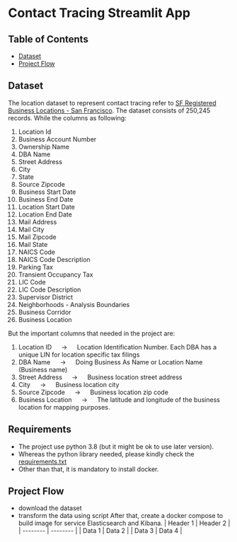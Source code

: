 # Contact Tracing Streamlit App
## Table of Contents
- [Dataset](#dataset)
- [Project Flow](#project-flow)




## Dataset
The location dataset to represent contact tracing refer to [SF Registered Business Locations - San Francisco](https://www.kaggle.com/datasets/san-francisco/sf-registered-business-locations-san-francisco).
The dataset consists of 250,245 records. While the columns as following:
1. Location Id
2. Business Account Number
3. Ownership Name
4. DBA Name
5. Street Address
6. City
7. State
8. Source Zipcode
9. Business Start Date
10. Business End Date
11. Location Start Date
12. Location End Date
13. Mail Address
14. Mail City
15. Mail Zipcode
16. Mail State
17. NAICS Code
18. NAICS Code Description
19. Parking Tax
20. Transient Occupancy Tax
21. LIC Code
22. LIC Code Description
23. Supervisor District
24. Neighborhoods - Analysis Boundaries
25. Business Corridor
26. Business Location

But the important columns that needed in the project are:
1. Location ID &emsp; $\rightarrow$ &emsp; Location Identification Number. Each DBA has a unique LIN for location specific tax filings
2. DBA Name &emsp; $\rightarrow$ &emsp; Doing Business As Name or Location Name (Business name)
3. Street Address &emsp; $\rightarrow$ &emsp; Business location street address
4. City &emsp; $\rightarrow$ &emsp; Business location city
5. Source Zipcode &emsp; $\rightarrow$ &emsp; Business location zip code
6. Business Location &emsp; $\rightarrow$ &emsp; The latitude and longitude of the business location for mapping purposes.

## Requirements
- The project use python 3.8 (but it might be ok to  use later version).
- Whereas the python library needed, please kindly check the [requirements.txt](./requirements.txt)
- Other than that, it is mandatory to install docker.


## Project Flow
- download the dataset
- transform the data using script 
 After that, create a docker compose to build image for service Elasticsearch and Kibana.
| Header 1 | Header 2 |
| -------- | -------- |
| Data 1   | Data 2   |
| Data 3   | Data 4   |
